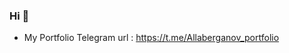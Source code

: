 ### Hi 👋
- My Portfolio Telegram url : https://t.me/Allaberganov_portfolio


<!--
**Allashukur/Allashukur** is a ✨ _special_ ✨ repository because its `README.md` (this file) appears on your GitHub profile.
 https://raw.githubusercontent.com/theMir8/theMir8/output/github-contribution-grid-snake.svg



github-contribution-grid-snake.svg

Here are some ideas to get you started:

- 🔭 I’m currently working on ... Android
- 🌱 I’m currently learning ...
- 👯 I’m looking to collaborate on ...
- 🤔 I’m looking for help with ...
- 💬 Ask me about ...
- 📫 How to reach me: ...
- 😄 Pronouns: ...
- ⚡ Fun fact: ...
-->
